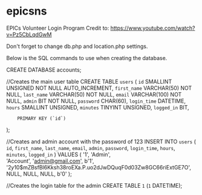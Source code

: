 # epicsns
EPICs Volunteer Login Program
Credit to: https://www.youtube.com/watch?v=Pz5CbLqdGwM

Don't forget to change db.php and location.php settings.

Below is the SQL commands to use when creating the database.

CREATE DATABASE accounts;

//Creates the main user table
CREATE TABLE `users` 
(
	`id` SMALLINT UNSIGNED NOT NULL AUTO_INCREMENT,
	`first_name` VARCHAR(50) NOT NULL,
	`last_name` VARCHAR(50) NOT NULL,
	`email` VARCHAR(100) NOT NULL,
	`admin` BIT NOT NULL,
	`password` CHAR(60),
	`login_time` DATETIME,
	`hours` SMALLINT UNSIGNED,
	`minutes` TINYINT UNSIGNED,
	`logged_in` BIT,

    	PRIMARY KEY (`id`) 
);

//Creates and admin account with the password of 123
INSERT INTO `users` 
(
	`id`, 
	`first_name`, 
	`last_name`, 
	`email`, 
	`admin`, 
	`password`, 
	`login_time`, 
	`hours`, 
	`minutes`, 
	`logged_in` 
) 
VALUES 
(
	'1',
	'Admin',  
	'Account', 
	'admin@gmail.com', 
	b'1', 
	'$2y$10$mZBsfBl6Kksh38roEXa.P.uo2dJwDQuqF0d03Zw8GC66riExtGE7O', 
	NULL, 
	NULL, 
	NULL, 
	b'0'
);

//Creates the login table for the admin
CREATE TABLE `1` (`1` DATETIME);
